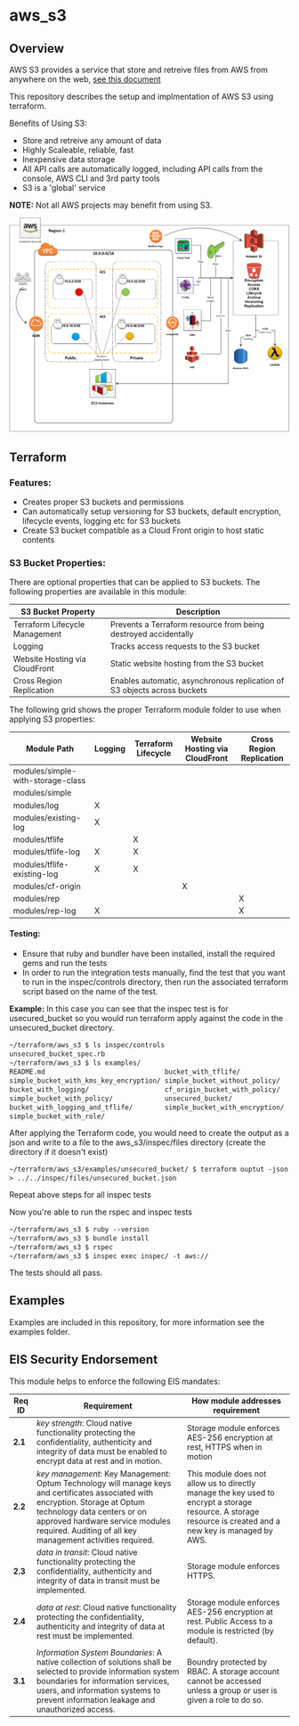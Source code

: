 # aws_s3

## Overview
AWS S3 provides a service that store and retreive files from AWS from anywhere on the web, [see this document](http://docs.aws.amazon.com/AmazonS3/latest/dev/Welcome.html)

This repository describes the setup and implmentation of AWS S3 using terraform.

Benefits of Using S3:
* Store and retreive any amount of data
* Highly Scaleable, reliable, fast
* Inexpensive data storage
* All API calls are automatically logged, including API calls from the console, AWS CLI and 3rd party tools
* S3 is a 'global' service

**NOTE:** Not all AWS projects may benefit from using S3.

![aws_s3](./assets/aws_s3.png)

Terraform
---------

### Features:
* Creates proper S3 buckets and permissions
* Can automatically setup versioning for S3 buckets, default encryption, lifecycle events, logging etc for S3 buckets
* Create S3 bucket compatible as a Cloud Front origin to host static contents

### S3 Bucket Properties:
There are optional properties that can be applied to S3 buckets. The following properties are available in this module:

|S3 Bucket Property|Description              |
|----------------|-------------------------------|
|Terraform Lifecycle Management|Prevents a Terraform resource from being destroyed accidentally|
|Logging             |Tracks access requests to the S3 bucket|
|Website Hosting via CloudFront|Static website hosting from the S3 bucket|
|Cross Region Replication |Enables automatic, asynchronous replication of S3 objects across buckets|

The following grid shows the proper Terraform module folder to use when applying S3 properties:

|Module Path    |Logging|Terraform Lifecycle |Website Hosting via CloudFront|Cross Region Replication|
|---------------|----|-------|-------|-----------|
|modules/simple-with-storage-class    | | | | |
|modules/simple    | | | | |
|modules/log       |X| | | |
|modules/existing-log       |X| | | |
|modules/tflife    | |X| | |
|modules/tflife-log|X|X| | |
|modules/tflife-existing-log|X|X| | |
|modules/cf-origin       | | |X| |
|modules/rep       | | | |X|
|modules/rep-log   |X| | |X|

#### Testing:

* Ensure that ruby and bundler have been installed, install the required gems and run the tests
* In order to run the integration tests manually, find the test that you want to run in the inspec/controls directory, then run the associated terraform script based on the name of the test.

**Example:** In this case you can see that the inspec test is for usecured_bucket so you would run terraform apply against the code in the unsecured_bucket directory.
```
~/terraform/aws_s3 $ ls inspec/controls
unsecured_bucket_spec.rb
~/terraform/aws_s3 $ ls examples/
README.md                              bucket_with_tflife/                    simple_bucket_with_kms_key_encryption/ simple_bucket_without_policy/
bucket_with_logging/                   cf_origin_bucket_with_policy/          simple_bucket_with_policy/             unsecured_bucket/
bucket_with_logging_and_tflife/        simple_bucket_with_encryption/         simple_bucket_with_role/
``` 

After applying the Terraform code, you would need to create the output as a json and write to a file to the aws_s3/inspec/files directory (create the directory if it doesn't exist)
```
~/terraform/aws_s3/examples/unsecured_bucket/ $ terraform ouptut -json > ../../inspec/files/unsecured_bucket.json
```

Repeat above steps for all inspec tests

Now you're able to run the rspec and inspec tests
```
~/terraform/aws_s3 $ ruby --version
~/terraform/aws_s3 $ bundle install
~/terraform/aws_s3 $ rspec
~/terraform/aws_s3 $ inspec exec inspec/ -t aws://
```

The tests should all pass.

Examples
--------

Examples are included in this repository, for more information see the examples folder.

## EIS Security Endorsement

This module helps to enforce the following EIS mandates:

| Req ID | Requirement | How module addresses requirement |
|-------------|-----------|-----------|
|**2.1** | *key strength*: Cloud native functionality protecting the confidentiality, authenticity and integrity of data must be enabled to encrypt data at rest and in motion. | Storage module enforces AES-256 encryption at rest, HTTPS when in motion|
|**2.2** | *key management*: Key Management: Optum Technology will manage keys and certificates associated with encryption. Storage at Optum technology data centers or on approved hardware service modules required. Auditing of all key management activities required. | This module does not allow us to directly manage the key used to encrypt a storage resource.  A storage resource is created and a new key is managed by AWS.|
|**2.3** | *data in transit*: Cloud native functionality protecting the confidentiality, authenticity and integrity of data in transit must be implemented. | Storage module enforces HTTPS.|
|**2.4** | *data at rest*: Cloud native functionality protecting the confidentiality, authenticity and integrity of data at rest must be implemented. | Storage module enforces AES-256 encryption at rest.  Public Access to a module is restricted (by default).|
|**3.1** | *Information System Boundaries*: A native collection of solutions shall be selected to provide information system boundaries for information services, users, and information systems to prevent information leakage and unauthorized access.| Boundry protected by RBAC.  A storage account cannot be accessed unless a group or user is given a role to do so.  |